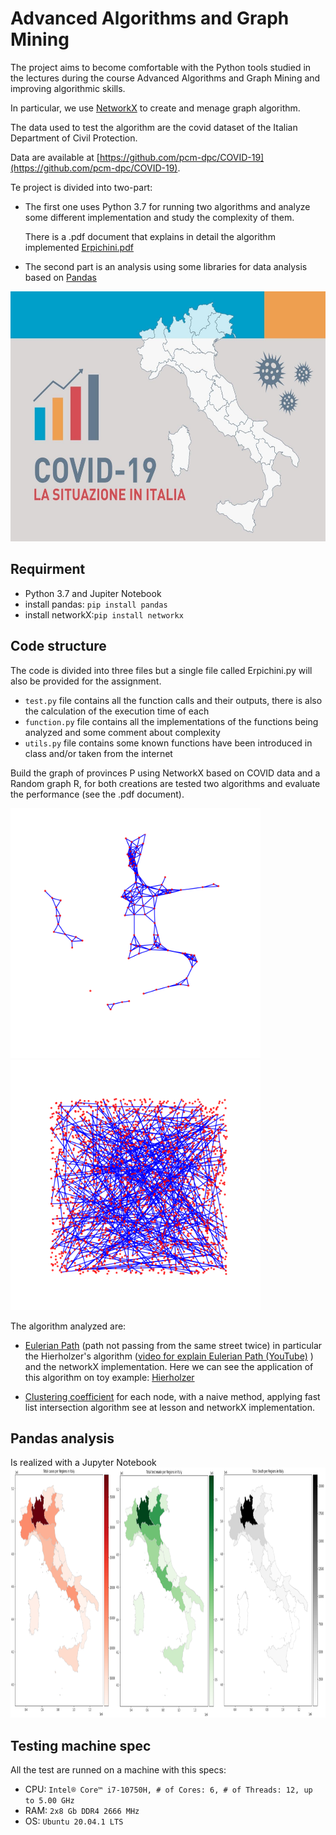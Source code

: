 # Advanced Algorithms and Graph Mining

The project aims to become comfortable with the Python tools studied in the lectures during the course Advanced Algorithms and Graph Mining and improving algorithmic skills.

In particular, we use [NetworkX](https://networkx.github.io/) to create and menage graph algorithm.

The data used to test the algorithm are the covid dataset of the Italian Department of Civil Protection. 

Data are available at [https://github.com/pcm-dpc/COVID-19](https://github.com/pcm-dpc/COVID-19).

Te project is divided into two-part:
+ The first one uses Python 3.7 for running two algorithms and analyze some different implementation and study the complexity of them.

  There is a .pdf document that explains in detail the algorithm implemented [Erpichini.pdf](https://github.com/iacopoerpichini/AAGM/tree/main/Erpichini.pdf)
  
+ The second part is an analysis using some libraries for data analysis based on [Pandas](https://pandas.pydata.org/docs/)


<img src="https://github.com/iacopoerpichini/AAGM/blob/master/img/italia.jpg" height="400" width="600">

## Requirment

+ Python 3.7 and Jupiter Notebook
+ install pandas: `pip install pandas`
+ install networkX:`pip install networkx`

## Code structure

The code is divided into three files but a single file called Erpichini.py will also be provided for the assignment.
+ `test.py` file contains all the function calls and their outputs, there is also the calculation of the execution time of each
+ `function.py` file contains all the implementations of the functions being analyzed and some comment about complexity
+ `utils.py` file contains some known functions have been introduced in class and/or taken from the internet

Build the graph of provinces P using NetworkX based on COVID data and a Random graph R, for both creations are tested two algorithms and evaluate the performance (see the .pdf document). 

<img src="https://github.com/iacopoerpichini/AAGM/blob/master/img/graph_P.png" height="400" width="400"> <img src="https://github.com/iacopoerpichini/AAGM/blob/master/img/graph_R.png" height="400" width="400">

The algorithm analyzed are:
+ [Eulerian Path](https://en.wikipedia.org/wiki/Eulerian_path) (path not passing from the same street twice) in particular the Hierholzer's algorithm ([video for explain Eulerian Path (YouTube)](https://www.youtube.com/watch?v=8MpoO2zA2l4) ) and the networkX implementation.
  Here we can see the application of this algorithm on toy example: [Hierholzer](https://www-m9.ma.tum.de/graph-algorithms/hierholzer/index_en.html#:~:text=The%20basic%20idea%20of%20Hierholzer's,first%20circle%20in%20the%20graph)
  
+ [Clustering coefficient](https://it.wikipedia.org/wiki/Coefficiente_di_clustering) for each node, with a naive method, applying fast list intersection algorithm see at lesson and networkX implementation.

## Pandas analysis
Is realized with a Jupyter Notebook
<img src="https://github.com/iacopoerpichini/AAGM/blob/master/img/heatmap.png" height="400" width="600">

## Testing machine spec
All the test are runned on a machine with this specs:
+ CPU: `Intel® Core™ i7-10750H, # of Cores: 6, # of Threads: 12, up to 5.00 GHz`
+ RAM: `2x8 Gb DDR4 2666 MHz`
+ OS: `Ubuntu 20.04.1 LTS`

